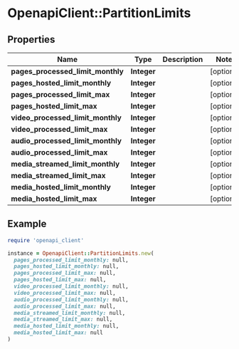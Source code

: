 # OpenapiClient::PartitionLimits

## Properties

| Name | Type | Description | Notes |
| ---- | ---- | ----------- | ----- |
| **pages_processed_limit_monthly** | **Integer** |  | [optional] |
| **pages_hosted_limit_monthly** | **Integer** |  | [optional] |
| **pages_processed_limit_max** | **Integer** |  | [optional] |
| **pages_hosted_limit_max** | **Integer** |  | [optional] |
| **video_processed_limit_monthly** | **Integer** |  | [optional] |
| **video_processed_limit_max** | **Integer** |  | [optional] |
| **audio_processed_limit_monthly** | **Integer** |  | [optional] |
| **audio_processed_limit_max** | **Integer** |  | [optional] |
| **media_streamed_limit_monthly** | **Integer** |  | [optional] |
| **media_streamed_limit_max** | **Integer** |  | [optional] |
| **media_hosted_limit_monthly** | **Integer** |  | [optional] |
| **media_hosted_limit_max** | **Integer** |  | [optional] |

## Example

```ruby
require 'openapi_client'

instance = OpenapiClient::PartitionLimits.new(
  pages_processed_limit_monthly: null,
  pages_hosted_limit_monthly: null,
  pages_processed_limit_max: null,
  pages_hosted_limit_max: null,
  video_processed_limit_monthly: null,
  video_processed_limit_max: null,
  audio_processed_limit_monthly: null,
  audio_processed_limit_max: null,
  media_streamed_limit_monthly: null,
  media_streamed_limit_max: null,
  media_hosted_limit_monthly: null,
  media_hosted_limit_max: null
)
```

